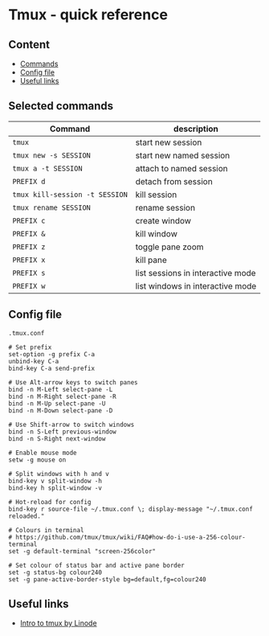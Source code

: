 # Tmux - quick reference

## Content
- [Commands](#selected-commands)
- [Config file](#config-file)
- [Useful links](#useful-links)

## Selected commands
| Command | description |
| ------- | ----------- |
| `tmux` | start new session |
| `tmux new -s SESSION` | start new named session |
| `tmux a -t SESSION` | attach to named session |
| `PREFIX d` | detach from session |
| `tmux kill-session -t SESSION` | kill session |
| `tmux rename SESSION`| rename session |
| `PREFIX c` | create window |
| `PREFIX &` | kill window |
| `PREFIX z` | toggle pane zoom |
| `PREFIX x` | kill pane |
| `PREFIX s` | list sessions in interactive mode |
| `PREFIX w` | list windows in interactive mode |

## Config file
`.tmux.conf`
```
# Set prefix
set-option -g prefix C-a
unbind-key C-a
bind-key C-a send-prefix

# Use Alt-arrow keys to switch panes
bind -n M-Left select-pane -L
bind -n M-Right select-pane -R
bind -n M-Up select-pane -U
bind -n M-Down select-pane -D

# Use Shift-arrow to switch windows
bind -n S-Left previous-window
bind -n S-Right next-window

# Enable mouse mode
setw -g mouse on

# Split windows with h and v
bind-key v split-window -h
bind-key h split-window -v

# Hot-reload for config
bind-key r source-file ~/.tmux.conf \; display-message "~/.tmux.conf reloaded."

# Colours in terminal
# https://github.com/tmux/tmux/wiki/FAQ#how-do-i-use-a-256-colour-terminal
set -g default-terminal "screen-256color"

# Set colour of status bar and active pane border
set -g status-bg colour240
set -g pane-active-border-style bg=default,fg=colour240
```

## Useful links
- [Intro to tmux by Linode](https://www.linode.com/docs/guides/persistent-terminal-sessions-with-tmux/)
